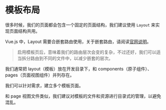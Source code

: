 # 模板布局

很多时候，我们的页面都会包含一个固定的页面结构，我们建议使用 `Layout` 来实现页面结构共用。

Vue.js 中，Layout 需要合嵌套路由使用，关于嵌套路由，请阅读[官网说明](https://router.vuejs.org/zh/guide/essentials/nested-routes.html)。

> 启用模板页后，意味着我们的路由层次会变的复杂，不过还好，我们可以适当拆分路由到不同的文件中，以减少嵌套的层次。

我们通常把 layout（模板）放在开发目录下，和 components（原子组件）、pages（页面视图组件）并列存在。

我们可以针对需求，建立多个模板页面。

和 page 视图文件类似，我们建议对模板的文件和资源进行目录式的管理，以避免混乱。
